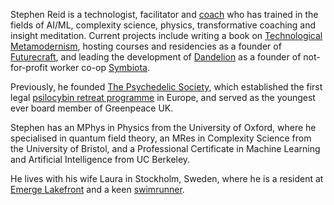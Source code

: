 Stephen Reid is a technologist, facilitator and [coach](/coaching) who has trained in the fields of AI/ML, complexity science, physics, transformative coaching and insight meditation. Current projects include writing a book on [Technological Metamodernism](https://technologicalmetamodernism.substack.com/), hosting courses and residencies as a founder of [Futurecraft](https://futurecraft.life/), and leading the development of [Dandelion](https://dandelion.events/) as a founder of not-for-profit worker co-op [Symbiota](https://symbiota.coop/).

Previously, he founded [The Psychedelic Society](https://psychedelicsociety.org.uk/), which established the first legal [psilocybin retreat programme](https://www.alalaho.org/) in Europe, and served as the youngest ever board member of Greenpeace UK.

Stephen has an MPhys in Physics from the University of Oxford, where he specialised in quantum field theory, an MRes in Complexity Science from the University of Bristol, and a Professional Certificate in Machine Learning and Artificial Intelligence from UC Berkeley.

He lives with his wife Laura in Stockholm, Sweden, where he is a resident at [Emerge Lakefront](https://emergelakefront.org/) and a keen [swimrunner](https://otilloswimrun.com/).
